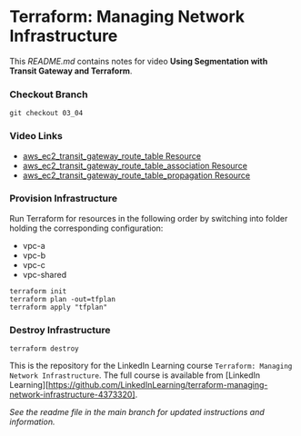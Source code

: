 # Terraform: Managing Network Infrastructure
This _README.md_ contains notes for video **Using Segmentation with Transit Gateway and Terraform**.

### Checkout Branch
```shell
git checkout 03_04
```

### Video Links
- [aws_ec2_transit_gateway_route_table Resource](https://registry.terraform.io/providers/hashicorp/aws/latest/docs/resources/ec2_transit_gateway_route_table)
- [aws_ec2_transit_gateway_route_table_association Resource](https://registry.terraform.io/providers/hashicorp/aws/latest/docs/resources/ec2_transit_gateway_route_table_association)
- [aws_ec2_transit_gateway_route_table_propagation Resource](https://registry.terraform.io/providers/hashicorp/aws/latest/docs/resources/ec2_transit_gateway_route_table_propagation)

### Provision Infrastructure
Run Terraform for resources in the following order by switching into folder holding the corresponding configuration:
- vpc-a
- vpc-b
- vpc-c
- vpc-shared

```hcl
terraform init
terraform plan -out=tfplan
terraform apply "tfplan"
```

### Destroy Infrastructure
```hcl
terraform destroy
```

This is the repository for the LinkedIn Learning course `Terraform: Managing Network Infrastructure`. The full course is available from [LinkedIn Learning][https://github.com/LinkedInLearning/terraform-managing-network-infrastructure-4373320].


_See the readme file in the main branch for updated instructions and information._